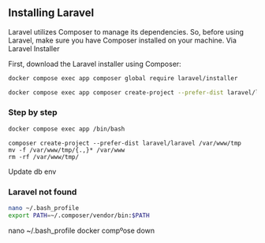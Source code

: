 ## Installing Laravel

Laravel utilizes Composer to manage its dependencies. So, before using Laravel, make sure you have Composer installed on your machine.
Via Laravel Installer

First, download the Laravel installer using Composer:


```bash
docker compose exec app composer global require laravel/installer
```
```bash
docker compose exec app composer create-project --prefer-dist laravel/laravel /var/www/tmp && mv -f /var/www/tmp/{.,}* /var/www && rm -rf /var/www/tmp/
```

### Step by step


```bash 
docker compose exec app /bin/bash
```
```
composer create-project --prefer-dist laravel/laravel /var/www/tmp
mv -f /var/www/tmp/{.,}* /var/www
rm -rf /var/www/tmp/
```
Update db env

### Laravel not found 

```bash
nano ~/.bash_profile 
export PATH=~/.composer/vendor/bin:$PATH
```

nano ~/.bash_profile docker compºose down
